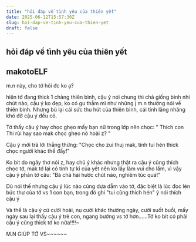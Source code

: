```yaml
---
title: "hỏi đáp về tình yêu của thiên yết"
date: 2025-06-12T15:57:30Z
slug: hoi-dap-ve-tinh-yeu-cua-thien-yet
draft: false
---
```


## hỏi đáp về tình yêu của thiên yết

## makotoELF

m.n này, cho tớ hỏi đc ko ạ? 

hiện tớ đang thick 1 chàng thiên bình, cậu ý nói chung thì chả giống bình nhi chút nào, cậu ý ko đẹp, ko có gu thẫm mĩ như những j m.n thường nói về thiên bình. Nhưng bù lại cái sức thu hút của thiên bình, cái tính lăng nhăng khó đỡ cậu ý đều có. 

Tớ thấy cậu ý hay chọc ghẹo mấy bạn nữ trong lớp nên chọc: " Thích con Thi rùi hay sao mak chọc ghẹo nó hoài z? "

Cậu ý mới trả lời thẳng thừng: "Chọc cho zui thuj mak, tính tui hén thick chọc người khác thế đấy!"

Ko bit do ngây thơ nói z, hay chủ ý khác nhưng thật ra cậu ý cũng thích chọc tớ, mak tớ lại có tính tự kỉ của yết nên ko lấy làm vui cho lắm, vì vậy cậu ý phán tớ  câu: "Bà chả hài hước chút nào, nghiêm túc quá!"

Dù nói thế nhưng cậu ý lúc nào cũng dựa dẫm vào tớ, đặc biệt là lúc đọc lén bức thư của tớ vs 1 con bạn, trong đó ghi "tui cũng thích hén" ý nói thích cậu ý

Và thế là cậu ý cứ cười hoài, nụ cười khác thường ngày, cười suốt buổi, mấy ngày sau lại thấy cậu ý trẻ con, ngang bướng vs tớ hơn......Tớ ko bit có phải cậu ý cũng thick tớ ko nữa!!!!~ 
 

M.N GIÚP TỚ VS~~~~~~

 ​